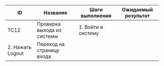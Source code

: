 | ID   | Название                           | Шаги выполнения                                       | Ожидаемый результат                  |
|------|------------------------------------|--------------------------------------------------------|--------------------------------------|
| TC12 | Проверка выхода из системы | 1. Войти в систему
2. Нажать Logout | Переход на страницу входа |
